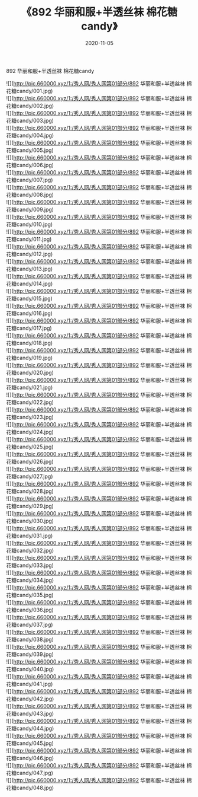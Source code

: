 ﻿---
layout: post
title:  《892 华丽和服+半透丝袜 棉花糖candy》
date:   2020-11-05
img: http://pic.660000.xyz/1:/秀人网/秀人网第01部分/892 华丽和服+半透丝袜 棉花糖candy/000.jpg
categories: [美女, 清纯, 唯美]
---

892 华丽和服+半透丝袜 棉花糖candy

  ![](http://pic.660000.xyz/1:/秀人网/秀人网第01部分/892 华丽和服+半透丝袜 棉花糖candy/001.jpg) <br> ![](http://pic.660000.xyz/1:/秀人网/秀人网第01部分/892 华丽和服+半透丝袜 棉花糖candy/002.jpg) <br> ![](http://pic.660000.xyz/1:/秀人网/秀人网第01部分/892 华丽和服+半透丝袜 棉花糖candy/003.jpg) <br> ![](http://pic.660000.xyz/1:/秀人网/秀人网第01部分/892 华丽和服+半透丝袜 棉花糖candy/004.jpg) <br> ![](http://pic.660000.xyz/1:/秀人网/秀人网第01部分/892 华丽和服+半透丝袜 棉花糖candy/005.jpg) <br> ![](http://pic.660000.xyz/1:/秀人网/秀人网第01部分/892 华丽和服+半透丝袜 棉花糖candy/006.jpg) <br> ![](http://pic.660000.xyz/1:/秀人网/秀人网第01部分/892 华丽和服+半透丝袜 棉花糖candy/007.jpg) <br> ![](http://pic.660000.xyz/1:/秀人网/秀人网第01部分/892 华丽和服+半透丝袜 棉花糖candy/008.jpg) <br> ![](http://pic.660000.xyz/1:/秀人网/秀人网第01部分/892 华丽和服+半透丝袜 棉花糖candy/009.jpg) <br> ![](http://pic.660000.xyz/1:/秀人网/秀人网第01部分/892 华丽和服+半透丝袜 棉花糖candy/010.jpg) <br> ![](http://pic.660000.xyz/1:/秀人网/秀人网第01部分/892 华丽和服+半透丝袜 棉花糖candy/011.jpg) <br> ![](http://pic.660000.xyz/1:/秀人网/秀人网第01部分/892 华丽和服+半透丝袜 棉花糖candy/012.jpg) <br> ![](http://pic.660000.xyz/1:/秀人网/秀人网第01部分/892 华丽和服+半透丝袜 棉花糖candy/013.jpg) <br> ![](http://pic.660000.xyz/1:/秀人网/秀人网第01部分/892 华丽和服+半透丝袜 棉花糖candy/014.jpg) <br> ![](http://pic.660000.xyz/1:/秀人网/秀人网第01部分/892 华丽和服+半透丝袜 棉花糖candy/015.jpg) <br> ![](http://pic.660000.xyz/1:/秀人网/秀人网第01部分/892 华丽和服+半透丝袜 棉花糖candy/016.jpg) <br> ![](http://pic.660000.xyz/1:/秀人网/秀人网第01部分/892 华丽和服+半透丝袜 棉花糖candy/017.jpg) <br> ![](http://pic.660000.xyz/1:/秀人网/秀人网第01部分/892 华丽和服+半透丝袜 棉花糖candy/018.jpg) <br> ![](http://pic.660000.xyz/1:/秀人网/秀人网第01部分/892 华丽和服+半透丝袜 棉花糖candy/019.jpg) <br> ![](http://pic.660000.xyz/1:/秀人网/秀人网第01部分/892 华丽和服+半透丝袜 棉花糖candy/020.jpg) <br> ![](http://pic.660000.xyz/1:/秀人网/秀人网第01部分/892 华丽和服+半透丝袜 棉花糖candy/021.jpg) <br> ![](http://pic.660000.xyz/1:/秀人网/秀人网第01部分/892 华丽和服+半透丝袜 棉花糖candy/022.jpg) <br> ![](http://pic.660000.xyz/1:/秀人网/秀人网第01部分/892 华丽和服+半透丝袜 棉花糖candy/023.jpg) <br> ![](http://pic.660000.xyz/1:/秀人网/秀人网第01部分/892 华丽和服+半透丝袜 棉花糖candy/024.jpg) <br> ![](http://pic.660000.xyz/1:/秀人网/秀人网第01部分/892 华丽和服+半透丝袜 棉花糖candy/025.jpg) <br> ![](http://pic.660000.xyz/1:/秀人网/秀人网第01部分/892 华丽和服+半透丝袜 棉花糖candy/026.jpg) <br> ![](http://pic.660000.xyz/1:/秀人网/秀人网第01部分/892 华丽和服+半透丝袜 棉花糖candy/027.jpg) <br> ![](http://pic.660000.xyz/1:/秀人网/秀人网第01部分/892 华丽和服+半透丝袜 棉花糖candy/028.jpg) <br> ![](http://pic.660000.xyz/1:/秀人网/秀人网第01部分/892 华丽和服+半透丝袜 棉花糖candy/029.jpg) <br> ![](http://pic.660000.xyz/1:/秀人网/秀人网第01部分/892 华丽和服+半透丝袜 棉花糖candy/030.jpg) <br> ![](http://pic.660000.xyz/1:/秀人网/秀人网第01部分/892 华丽和服+半透丝袜 棉花糖candy/031.jpg) <br> ![](http://pic.660000.xyz/1:/秀人网/秀人网第01部分/892 华丽和服+半透丝袜 棉花糖candy/032.jpg) <br> ![](http://pic.660000.xyz/1:/秀人网/秀人网第01部分/892 华丽和服+半透丝袜 棉花糖candy/033.jpg) <br> ![](http://pic.660000.xyz/1:/秀人网/秀人网第01部分/892 华丽和服+半透丝袜 棉花糖candy/034.jpg) <br> ![](http://pic.660000.xyz/1:/秀人网/秀人网第01部分/892 华丽和服+半透丝袜 棉花糖candy/035.jpg) <br> ![](http://pic.660000.xyz/1:/秀人网/秀人网第01部分/892 华丽和服+半透丝袜 棉花糖candy/036.jpg) <br> ![](http://pic.660000.xyz/1:/秀人网/秀人网第01部分/892 华丽和服+半透丝袜 棉花糖candy/037.jpg) <br> ![](http://pic.660000.xyz/1:/秀人网/秀人网第01部分/892 华丽和服+半透丝袜 棉花糖candy/038.jpg) <br> ![](http://pic.660000.xyz/1:/秀人网/秀人网第01部分/892 华丽和服+半透丝袜 棉花糖candy/039.jpg) <br> ![](http://pic.660000.xyz/1:/秀人网/秀人网第01部分/892 华丽和服+半透丝袜 棉花糖candy/040.jpg) <br> ![](http://pic.660000.xyz/1:/秀人网/秀人网第01部分/892 华丽和服+半透丝袜 棉花糖candy/041.jpg) <br> ![](http://pic.660000.xyz/1:/秀人网/秀人网第01部分/892 华丽和服+半透丝袜 棉花糖candy/042.jpg) <br> ![](http://pic.660000.xyz/1:/秀人网/秀人网第01部分/892 华丽和服+半透丝袜 棉花糖candy/043.jpg) <br> ![](http://pic.660000.xyz/1:/秀人网/秀人网第01部分/892 华丽和服+半透丝袜 棉花糖candy/044.jpg) <br> ![](http://pic.660000.xyz/1:/秀人网/秀人网第01部分/892 华丽和服+半透丝袜 棉花糖candy/045.jpg) <br> ![](http://pic.660000.xyz/1:/秀人网/秀人网第01部分/892 华丽和服+半透丝袜 棉花糖candy/046.jpg) <br> ![](http://pic.660000.xyz/1:/秀人网/秀人网第01部分/892 华丽和服+半透丝袜 棉花糖candy/047.jpg) <br> ![](http://pic.660000.xyz/1:/秀人网/秀人网第01部分/892 华丽和服+半透丝袜 棉花糖candy/048.jpg) <br>